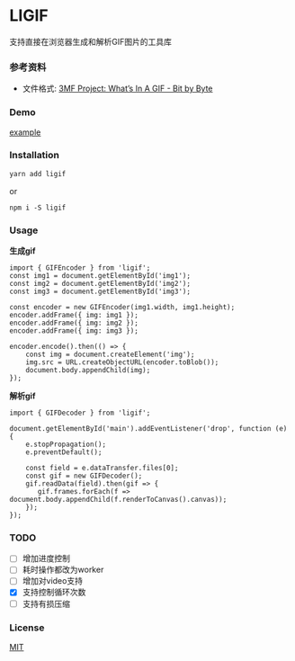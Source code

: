 # LIGIF

支持直接在浏览器生成和解析GIF图片的工具库

### 参考资料
* 文件格式: [3MF Project: What’s In A GIF - Bit by Byte](http://www.matthewflickinger.com/lab/whatsinagif/bits_and_bytes.asp)

### Demo
[example](https://lijianzhang.github.io/ligif/example/index.html)

### Installation

```bash
yarn add ligif
```

or

```ba
npm i -S ligif
```

### Usage

**生成gif**

```javas
import { GIFEncoder } from 'ligif';
const img1 = document.getElementById('img1');
const img2 = document.getElementById('img2');
const img3 = document.getElementById('img3');

const encoder = new GIFEncoder(img1.width, img1.height);
encoder.addFrame({ img: img1 });
encoder.addFrame({ img: img2 });
encoder.addFrame({ img: img3 });

encoder.encode().then(() => {
    const img = document.createElement('img');
    img.src = URL.createObjectURL(encoder.toBlob());
    document.body.appendChild(img);
});

```



**解析gif**

```javas
import { GIFDecoder } from 'ligif';

document.getElementById('main').addEventListener('drop', function (e) {
    e.stopPropagation();
    e.preventDefault();

    const field = e.dataTransfer.files[0];
    const gif = new GIFDecoder();
    gif.readData(field).then(gif => {
       gif.frames.forEach(f => document.body.appendChild(f.renderToCanvas().canvas));
    });
});
```



### TODO

- [ ] 增加进度控制
- [ ] 耗时操作都改为worker
- [ ] 增加对video支持
- [x] 支持控制循环次数
- [ ] 支持有损压缩

### License

[MIT](http://opensource.org/licenses/MIT)